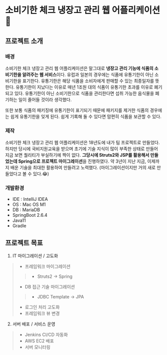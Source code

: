 # 소비기한 체크 냉장고 관리 웹 어플리케이션🧊
## 프로젝트 소개
### 배경
 소비기한 체크 냉장고 관리 웹 어플리케이션은 말그대로 **냉장고 관리 기능에 식품의 소비기한을 알려주는 웹 서비스**이다.
유럽과 일본의 경우에는 식품에 유통기한이 아닌 소비기한을 표기한다. 유통기한은 해당 식품을 소비자에게 판매할 수 있는 최종일자를 뜻한다. 
유통기한이 지났다는 이유로 매년 1조원 대의 식품이 유통기한 초과를 이유로 폐기되고 있다. 유통기한이 아닌 소비기한으로 식품을 관리한다면
섭취 가능한 음식물을 폐기하는 일이 줄어들 것이라 생각했다.

 또한 보통 식품의 패키징에 유통기한이 표기되기 때문에 패키지를 제거한 식품의 경우에는 쉽게 유통기한을 잊게 된다. 쉽게 기록해 둘 수 있다면
맘편히 식품을 보관할 수 있다.
  
 ### 제작
 소비기한 체크 냉장고 관리 웹 어플리케이션은 18년도에 내가 팀 프로젝트로 만들었다. 하지만 당시에 국비지원교육을 받으며 초기에 기술 지식이
많이 부족한 상태로 만들어 지금 보면 퀄리티가 부실하기에 짝이 없다. **그당시에 Struts2와 JSP를 활용해서 만들었는데 Spring으로 프로젝트 
마이그레이션**을 진행하였다. 약 3년이 지난 지금, 이제까지 배운 기술을 최대한 활용하여 만들려고 노력했다.
(마이그레이션이지만 거의 새로 만들었다고 볼 수 있다.😂)

### 개발환경
- IDE : IntelliJ IDEA
- OS : Mac OS M1
- DB : MariaDB
- SpringBoot 2.6.4
- Java11
- Gradle

## 프로젝트 목표
1. IT 마이그레이션 / 고도화
  > - 프레임워크 마이그레이션 
  >> - Struts2 -> Spring 
  > - DB 접근 기술 마이그레이션
  >> - JDBC Template -> JPA
  > - 로그인 처리 고도화
  > - 프레임워크 뷰 변경

2. 서버 배포 / 서비스 운영
  > - Jenkins CI/CD 자동화 
  > - AWS EC2 배포
  > - 서버 모니터링
